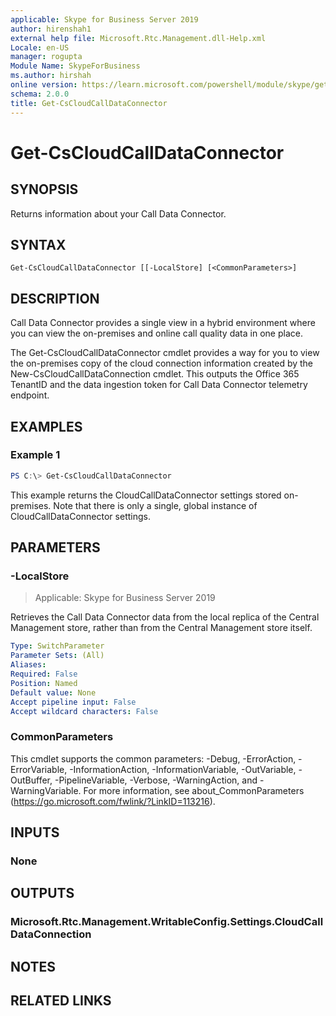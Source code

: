 ```yaml
---
applicable: Skype for Business Server 2019
author: hirenshah1
external help file: Microsoft.Rtc.Management.dll-Help.xml
Locale: en-US
manager: rogupta
Module Name: SkypeForBusiness
ms.author: hirshah
online version: https://learn.microsoft.com/powershell/module/skype/get-cscloudcalldataconnector
schema: 2.0.0
title: Get-CsCloudCallDataConnector
---
```


# Get-CsCloudCallDataConnector

## SYNOPSIS
Returns information about your Call Data Connector.

## SYNTAX

```
Get-CsCloudCallDataConnector [[-LocalStore] [<CommonParameters>]
```

## DESCRIPTION
Call Data Connector provides a single view in a hybrid environment where you can view the on-premises and online call quality data in one place.

The Get-CsCloudCallDataConnector cmdlet provides a way for you to view the on-premises copy of the cloud connection information created by the New-CsCloudCallDataConnection cmdlet. This outputs the Office 365 TenantID and the data ingestion token for Call Data Connector telemetry endpoint.

## EXAMPLES

### Example 1
```powershell
PS C:\> Get-CsCloudCallDataConnector
```

This example returns the CloudCallDataConnector settings stored on-premises. Note that there is only a single, global instance of CloudCallDataConnector settings.

## PARAMETERS

### -LocalStore

> Applicable: Skype for Business Server 2019

Retrieves the Call Data Connector data from the local replica of the Central Management store, rather than from the Central Management store itself.

```yaml
Type: SwitchParameter
Parameter Sets: (All)
Aliases:
Required: False
Position: Named
Default value: None
Accept pipeline input: False
Accept wildcard characters: False
```

### CommonParameters
This cmdlet supports the common parameters: -Debug, -ErrorAction, -ErrorVariable, -InformationAction, -InformationVariable, -OutVariable, -OutBuffer, -PipelineVariable, -Verbose, -WarningAction, and -WarningVariable.
For more information, see about_CommonParameters (https://go.microsoft.com/fwlink/?LinkID=113216).

## INPUTS

### None


## OUTPUTS

### Microsoft.Rtc.Management.WritableConfig.Settings.CloudCallDataConnection

## NOTES

## RELATED LINKS
